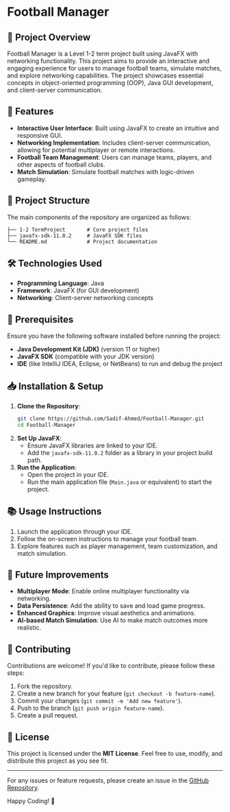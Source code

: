 # Football Manager

## 📘 Project Overview
Football Manager is a Level 1-2 term project built using JavaFX with networking functionality. This project aims to provide an interactive and engaging experience for users to manage football teams, simulate matches, and explore networking capabilities. The project showcases essential concepts in object-oriented programming (OOP), Java GUI development, and client-server communication.

## 🚀 Features
- **Interactive User Interface**: Built using JavaFX to create an intuitive and responsive GUI.
- **Networking Implementation**: Includes client-server communication, allowing for potential multiplayer or remote interactions.
- **Football Team Management**: Users can manage teams, players, and other aspects of football clubs.
- **Match Simulation**: Simulate football matches with logic-driven gameplay.

## 📂 Project Structure
The main components of the repository are organized as follows:
```
├── 1-2 TermProject       # Core project files
├── javafx-sdk-11.0.2     # JavaFX SDK files
└── README.md             # Project documentation
```

## 🛠️ Technologies Used
- **Programming Language**: Java
- **Framework**: JavaFX (for GUI development)
- **Networking**: Client-server networking concepts

## 🔧 Prerequisites
Ensure you have the following software installed before running the project:
- **Java Development Kit (JDK)** (version 11 or higher)
- **JavaFX SDK** (compatible with your JDK version)
- **IDE** (like IntelliJ IDEA, Eclipse, or NetBeans) to run and debug the project

## 📥 Installation & Setup
1. **Clone the Repository**:
   ```bash
   git clone https://github.com/Sadif-Ahmed/Football-Manager.git
   cd Football-Manager
   ```
2. **Set Up JavaFX**:
   - Ensure JavaFX libraries are linked to your IDE.
   - Add the `javafx-sdk-11.0.2` folder as a library in your project build path.
3. **Run the Application**:
   - Open the project in your IDE.
   - Run the main application file (`Main.java` or equivalent) to start the project.

## 📚 Usage Instructions
1. Launch the application through your IDE.
2. Follow the on-screen instructions to manage your football team.
3. Explore features such as player management, team customization, and match simulation.

## 🚀 Future Improvements
- **Multiplayer Mode**: Enable online multiplayer functionality via networking.
- **Data Persistence**: Add the ability to save and load game progress.
- **Enhanced Graphics**: Improve visual aesthetics and animations.
- **AI-based Match Simulation**: Use AI to make match outcomes more realistic.

## 🤝 Contributing
Contributions are welcome! If you'd like to contribute, please follow these steps:
1. Fork the repository.
2. Create a new branch for your feature (`git checkout -b feature-name`).
3. Commit your changes (`git commit -m 'Add new feature'`).
4. Push to the branch (`git push origin feature-name`).
5. Create a pull request.

## 📄 License
This project is licensed under the **MIT License**. Feel free to use, modify, and distribute this project as you see fit.

---

For any issues or feature requests, please create an issue in the [GitHub Repository](https://github.com/Sadif-Ahmed/Football-Manager/issues).

Happy Coding! 🚀


